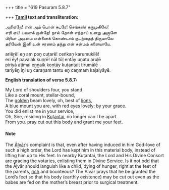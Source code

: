 +++
title = "619 Pasuram 5.8.7"

+++
**[Tamil](/definition/tamil#history "show Tamil definitions") text and transliteration:**

அரிஏறே! என் அம் பொன் சுடரே! செங்கண் கருமுகிலே!  
எரி ஏய்! பவளக் குன்றே! நால் தோள் எந்தாய் உனது அருளே  
பிரியா அடிமை என்னைக் கொண்டாய் குடந்தைத் திருமாலே  
தரியேன் இனி உன் சரணம் தந்து என் சன்மம் களையாயே.

ariēṟē! eṉ am poṉ cuṭarē! ceṅkaṇ karumukilē!  
eri ēy! pavaḷak kuṉṟē! nāl tōḷ entāy uṉatu aruḷē  
piriyā aṭimai eṉṉaik koṇṭāy kuṭantait tirumālē  
tariyēṉ iṉi uṉ caraṇam tantu eṉ caṉmam kaḷaiyāyē.

**English translation of verse 5.8.7:**

My Lord of shoulders four, you stand  
Like a coral mount, stellar-bound,  
The [golden](/definition/gold#history "show golden definitions") beam lovely, oh, best of [lions](/definition/lion#history "show lions definitions"),  
A blue mount you are. with red eyes lovely; by your grace.  
You did enlist me in your service,  
Oh, Sire, residing in [Kuṭantai](/definition/kutantai#vaishnavism "show Kuṭantai definitions"), no longer can I be apart  
From you. pray cut out this body and grant me your feet.

#### Note

The [Āḻvār](/definition/aḻvar#vaishnavism "show Āḻvār definitions")‘s complaint is that, even after having induced in him God-love of such a high order, the Lord has kept him in this material body, instead of lifting him up to His feet. In nearby Kuṭantai, the Lord and His Divine Consort are gracing the votaries, enlisting them in Divine Service. Is it not odd that the Āḻvār should languish like a child, dying of hunger, right at the feet of the parents, [rich](/definition/rich#history "show rich definitions") and bounteous? The Āḻvār prays that he be granted the Lord’s feet so that his body (earthly existence) may be cut out even as the babes are fed on the mother’s breast prior to surgical treatment.


